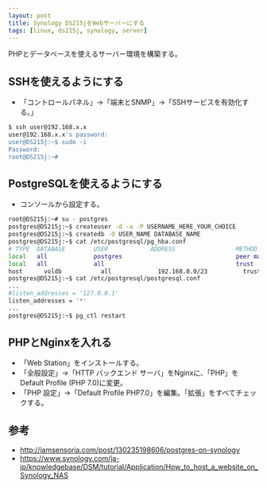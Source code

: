 ```yaml
---
layout: post
title: Synology DS215jをWebサーバーにする
tags: [linux, ds215j, synology, server]
---
```


PHPとデータベースを使えるサーバー環境を構築する。

## SSHを使えるようにする

- 「コントロールパネル」→「端末とSNMP」→「SSHサービスを有効化する。」

```bash
$ ssh user@192.168.x.x
user@192.168.x.x's password: 
user@DS215j:~$ sudo -i
Password: 
root@DS215j:~# 
```

## PostgreSQLを使えるようにする

 - コンソールから設定する。

```bash
root@DS215j:~# su - postgres
postgres@DS215j:~$ createuser -d -a -P USERNAME_HERE_YOUR_CHOICE
postgres@DS215j:~$ createdb -O USER_NAME DATABASE_NAME
postgres@DS215j:~$ cat /etc/postgresql/pg_hba.conf
# TYPE  DATABASE        USER            ADDRESS                 METHOD
local   all             postgres                                peer map=pg_root
local   all             all                                     trust
host	  voldb           all             192.168.0.0/23          trust
postgres@DS215j:~$ cat /etc/postgresql/postgresql.conf
...
#listen_addresses = '127.0.0.1'
listen_addresses = '*'
...
postgres@DS215j:~$ pg_ctl restart
```

## PHPとNginxを入れる

- 「Web Station」をインストールする。
- 「全般設定」→「HTTP バックエンド サーバ」をNginxに、「PHP」をDefault Profile (PHP 7.0)に変更。
- 「PHP 設定」→「Default Profile PHP7.0」を編集。「拡張」をすべてチェックする。

## 参考

- http://iamsensoria.com/post/130235198606/postgres-on-synology
- https://www.synology.com/ja-jp/knowledgebase/DSM/tutorial/Application/How_to_host_a_website_on_Synology_NAS

